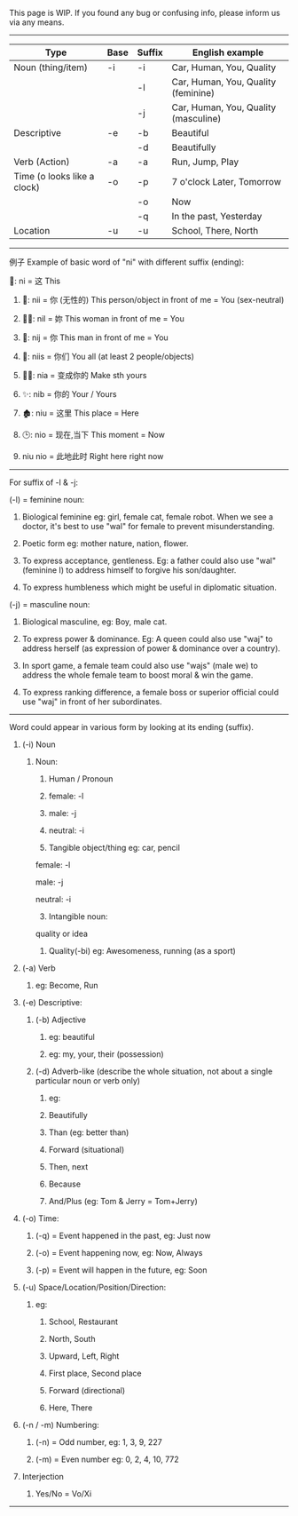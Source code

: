 This page is WIP. If you found any bug or confusing info, please inform us via any means.

---

| Type                        | Base | Suffix | English example                      |
| --------------------------- | ---- | ------ | ------------------------------------ |
| Noun (thing/item)           | -i   | -i     | Car, Human, You, Quality             |
|                             |      | -l     | Car, Human, You, Quality (feminine)  |
|                             |      | -j     | Car, Human, You, Quality (masculine) |
| Descriptive                 | -e   | -b     | Beautiful                            |
|                             |      | -d     | Beautifully                          |
| Verb (Action)               | -a   | -a     | Run, Jump, Play                      |
| Time (o looks like a clock) | -o   | -p     | 7 o'clock Later, Tomorrow            |
|                             |      | -o     | Now                                  |
|                             |      | -q     | In the past, Yesterday               |
| Location                    | -u   | -u     | School, There, North                 |

---

例子 Example of basic word of "ni" with different suffix (ending):

🔣: ni = 这 This

1. 🤖: nii = 你 (无性的) This person/object in front of me = You (sex-neutral)

2. 👩‍🦰: nil = 妳 This woman in front of me = You

3. 🎅: nij = 你 This man in front of me = You

4. 👫: niis = 你们 You all (at least 2 people/objects)

5. 🏃‍♂️: nia = 变成你的 Make sth yours

6. ✨: nib = 你的 Your / Yours

7. 🏚: niu = 这里 This place = Here

8. 🕒: nio = 现在,当下 This moment = Now

9. niu nio = 此地此时 Right here right now

---

For suffix of -l & -j:

(-l) = feminine noun:

1. Biological feminine eg: girl, female cat, female robot. When we see a doctor, it's best to use "wal" for female to prevent misunderstanding.

2. Poetic form eg: mother nature, nation, flower.

3. To express acceptance, gentleness. Eg: a father could also use "wal" (feminine I) to address himself to forgive his son/daughter.

4. To express humbleness which might be useful in diplomatic situation.

(-j) = masculine noun:

1. Biological masculine, eg: Boy, male cat.

2. To express power & dominance. Eg: A queen could also use "waj" to address herself (as expression of power & dominance over a country).  

3. In sport game, a female team could also use "wajs" (male we) to address the whole female team to boost moral & win the game.

4. To express ranking difference, a female boss or superior official could use "waj" in front of her subordinates.

---

Word could appear in various form by looking at its ending (suffix).

1. (-i) Noun
   
   1. Noun:
      
      1. Human / Pronoun
      
      2. female: -l
      
      3. male: -j
      
      4. neutral: -i
      
      5. Tangible object/thing eg: car, pencil
      
      female: -l
      
      male: -j
      
      neutral: -i
      
      3. Intangible noun:
      
      quality or idea
      
      1. Quality(-bi) eg: Awesomeness, running (as a sport)

2. (-a) Verb
   
   1. eg: Become, Run

3. (-e) Descriptive:
   
   1. (-b) Adjective
      
      1. eg: beautiful
      
      2. eg: my, your, their (possession)
   
   2. (-d) Adverb-like (describe the whole situation, not about a single particular noun or verb only)
      
      1. eg:
      
      2. Beautifully
      
      3. Than (eg: better than)
      
      4. Forward (situational)
      
      5. Then, next
      
      6. Because
      
      7. And/Plus (eg: Tom & Jerry = Tom+Jerry)

4. (-o) Time:
   
   1. (-q) = Event happened in the past, eg: Just now
   
   2. (-o) = Event happening now, eg: Now, Always
   
   3. (-p) = Event will happen in the future, eg: Soon

5. (-u) Space/Location/Position/Direction:
   
   1. eg:
      
      1. School, Restaurant
      
      2. North, South
      
      3. Upward, Left, Right
      
      4. First place, Second place
      
      5. Forward (directional)
      
      6. Here, There

6. (-n / -m) Numbering:
   
   1. (-n) = Odd number, eg: 1, 3, 9, 227
   
   2. (-m) = Even number eg: 0, 2, 4, 10, 772

7. Interjection
   
   1. Yes/No = Vo/Xi

---

